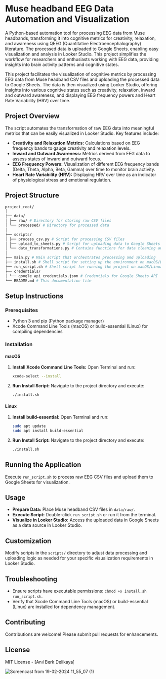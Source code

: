 # Muse headband EEG Data Automation and  Visualization 

A Python-based automation tool for processing EEG data from Muse headbands, transforming it into cognitive metrics for creativity, relaxation, and awareness using QEEG (Quantitative Electroencephalography) literature. The processed data is uploaded to Google Sheets, enabling easy visualization and analysis in Looker Studio. This project simplifies the workflow for researchers and enthusiasts working with EEG data, providing insights into brain activity patterns and cognitive states.

This project facilitates the visualization of cognitive metrics by processing EEG data from Muse headband CSV files and uploading the processed data to Google Sheets. The data is then visualized using Looker Studio, offering insights into various cognitive states such as creativity, relaxation, inward and outward awareness, and displaying EEG frequency powers and Heart Rate Variability (HRV) over time.

## Project Overview

The script automates the transformation of raw EEG data into meaningful metrics that can be easily visualized in Looker Studio. Key features include:

- **Creativity and Relaxation Metrics:** Calculations based on EEG frequency bands to gauge creativity and relaxation levels.
- **Inward and Outward Awareness:** Metrics derived from EEG data to assess states of inward and outward focus.
- **EEG Frequency Powers:** Visualization of different EEG frequency bands (Delta, Theta, Alpha, Beta, Gamma) over time to monitor brain activity.
- **Heart Rate Variability (HRV):** Displaying HRV over time as an indicator of physiological stress and emotional regulation.

## Project Structure
```bash
project_root/
│
├── data/
│ ├── raw/ # Directory for storing raw CSV files
│ └── processed/ # Directory for processed data
│
├── scripts/
│ ├── process_csv.py # Script for processing CSV files
│ ├── upload_to_sheets.py # Script for uploading data to Google Sheets
│ └── data_transformations.py # Contains functions for data cleaning and transformations
│
├── main.py # Main script that orchestrates processing and uploading
├── install.sh # Shell script for setting up the environment on macOS/Linux
├── run_script.sh # Shell script for running the project on macOS/Linux
├── credentials/
│ └── google_api_credentials.json # Credentials for Google Sheets API
└── README.md # This documentation file
```


## Setup Instructions

### Prerequisites

- Python 3 and pip (Python package manager)
- Xcode Command Line Tools (macOS) or build-essential (Linux) for compiling dependencies

### Installation

#### macOS

1. **Install Xcode Command Line Tools:** Open Terminal and run:
   ```bash
   xcode-select --install
   ```

2. **Run Install Script:** Navigate to the project directory and execute:
   ```bash
   ./install.sh
   ```

#### Linux

1. **Install build-essential:** Open Terminal and run:
   ```bash
   sudo apt update
   sudo apt install build-essential
   ```

2. **Run Install Script:** Navigate to the project directory and execute:
   ```bash
   ./install.sh
   ```

## Running the Application

Execute `run_script.sh` to process raw EEG CSV files and upload them to Google Sheets for visualization.

## Usage

- **Prepare Data:** Place Muse headband CSV files in `data/raw/`.
- **Execute Script:** Double-click `run_script.sh` or run it from the terminal.
- **Visualize in Looker Studio:** Access the uploaded data in Google Sheets as a data source in Looker Studio.

## Customization

Modify scripts in the `scripts/` directory to adjust data processing and uploading logic as needed for your specific visualization requirements in Looker Studio.

## Troubleshooting

- Ensure scripts have executable permissions: `chmod +x install.sh run_script.sh`.
- Verify that Xcode Command Line Tools (macOS) or build-essential (Linux) are installed for dependency management.

## Contributing

Contributions are welcome! Please submit pull requests for enhancements.

## License

MIT License - [Anıl Berk Delikaya]

![Screencast from 19-02-2024 11_55_07 (1)](https://github.com/anildelikaya/Muse-EEG-Automation/assets/48909776/d57a7235-29ad-454a-989f-d3dada5f8c85)
